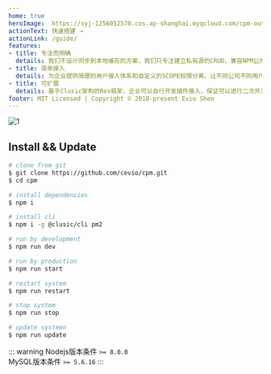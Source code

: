 ```yaml
---
home: true
heroImage: 	https://syj-1256052570.cos.ap-shanghai.myqcloud.com/cpm-outline.png
actionText: 快速搭建 →
actionLink: /guide/
features:
- title: 专注而明确
  details: 我们不设计同步到本地缓存的方案，我们只专注建立私有源的CRUD，兼容NPM公共包的下载。
- title: 简单接入
  details: 为企业提供简便的用户接入体系和自定义的SCOPE权限分离，让不同公司不同用户体系顺利接入。
- title: 可扩展
  details: 基于Clusic架构的Rex框架，企业可以自行开发插件接入，保证可以进行二次开发迭代。
footer: MIT Licensed | Copyright © 2018-present Evio Shen
---
```


![1](https://syj-1256052570.cos.ap-shanghai.myqcloud.com/WechatIMG125.jpeg)

## Install && Update

```bash
# clone from git
$ git clone https://github.com/cevio/cpm.git
$ cd cpm

# install dependencies
$ npm i

# install cli
$ npm i -g @clusic/cli pm2

# run by development
$ npm run dev

# run by production
$ npm run start

# restart system
$ npm run restart

# stop system
$ npm run stop

# update systemn
$ npm run update
```

::: warning
Nodejs版本条件 `>= 8.0.0`
<br />
MySQL版本条件 `>= 5.6.16`
:::